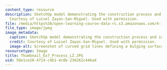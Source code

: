 ```yaml
---
content_type: resource
description: SketchUp model demonstrating the construction process and inflatability.
  Courtesy of Luisel Zayas-San-Miguel. Used with permission.
file: /media/https%3A/open-learning-course-data-rc.s3.amazonaws.com/4-105-geometric-disciplines-and-architecture-skills-reciprocal-methodologies-fall-2012/58e1ce204714c4b14c8b236262c446ad_Thumbnail_Ex7_Process_LZ.JPG
file_type: image/jpeg
image_metadata:
  caption: SketchUp model demonstrating the construction process and inflatability.
  credit: Courtesy of Luisel Zayas-San-Miguel. Used with permission.
  image-alt: Screenshot of curved grid lines defining a bulging surface.
resourcetype: Image
title: Thumbnail_Ex7_Process_LZ.JPG
uid: 58e1ce20-4714-c4b1-4c8b-236262c446ad
---
```

